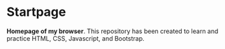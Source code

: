 # Startpage
**Homepage of my browser**. This repository has been created to learn and practice HTML, CSS, Javascript, and Bootstrap.

